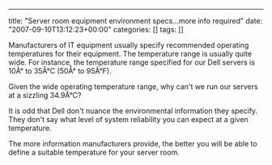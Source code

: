 ---
title: "Server room equipment environment specs...more info required"
date: "2007-09-10T13:12:23+00:00"
categories: []
tags: []

Manufacturers of IT equipment usually specify recommended operating temperatures for their equipment. The temperature range is usually quite wide. For instance, the temperature range specified for our Dell servers is <span class="para">10Â° to 35Â°C (50Â° to 95Â°F).</span>

Given the wide operating temperature range, why can't we run our servers at a sizzling <span class="para">34.9Â°C?</span>

It is odd that Dell don't nuance the environmental information they specify. They don't say what level of system reliability you can expect at a given temperature.

The more information manufacturers provide, the better you will be able to define a suitable temperature for your server room.
